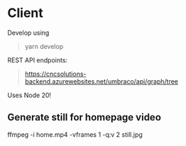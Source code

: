 # Client

Develop using

> yarn develop

REST API endpoints:

> https://cncsolutions-backend.azurewebsites.net/umbraco/api/graph/tree

Uses Node 20!

## Generate still for homepage video

ffmpeg -i home.mp4 -vframes 1 -q:v 2 still.jpg
